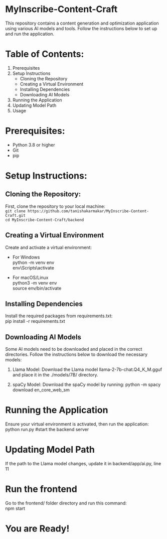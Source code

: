 # MyInscribe-Content-Craft

This repository contains a content generation and optimization application using various AI models and tools. Follow the instructions below to set up and run the application.

# Table of Contents:
1. Prerequisites
2. Setup Instructions
    - Cloning the Repository
    - Creating a Virtual Environment
    - Installing Dependencies
    - Downloading AI Models
3. Running the Application
4. Updating Model Path
5. Usage
# Prerequisites:
  - Python 3.8 or higher
  - Git
  - pip
# Setup Instructions:
## Cloning the Repository:
First, clone the repository to your local machine:<br/>
    ```
    git clone https://github.com/tanishakarmakar/MyInscribe-Content-Craft.git 
    ``` <br/>
     ```cd MyInscribe-Content-Craft/backend
    ```
## Creating a Virtual Environment
Create and activate a virtual environment:  
- For Windows  
python -m venv env  
env\Scripts\activate

- For macOS/Linux  
python3 -m venv env  
source env/bin/activate

## Installing Dependencies
Install the required packages from requirements.txt:  
pip install -r requirements.txt  

## Downloading AI Models
Some AI models need to be downloaded and placed in the correct directories. Follow the instructions below to download the necessary models:

1. Llama Model: Download the Llama model llama-2-7b-chat.Q4_K_M.gguf and place it in the ./models/7B/ directory.

2. spaCy Model: Download the spaCy model by running:
   python -m spacy download en_core_web_sm

# Running the Application
Ensure your virtual environment is activated, then run the application:  
python run.py #start the backend server

# Updating Model Path
If the path to the Llama model changes, update it in backend/app/ai.py, line 11

# Run the frontend
Go to the frontend/ folder directory and run this command:  
npm start

# You are Ready!



    

